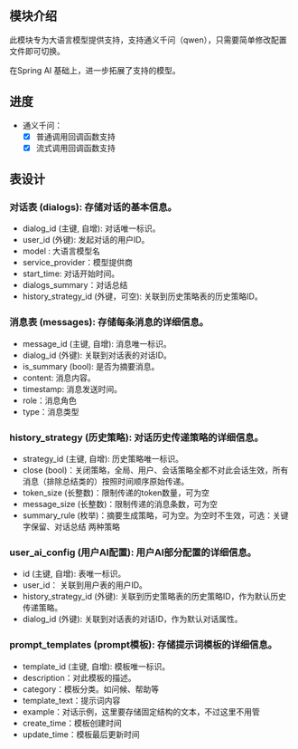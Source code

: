 ## 模块介绍

此模块专为大语言模型提供支持，支持通义千问（qwen），只需要简单修改配置文件即可切换。

在Spring AI 基础上，进一步拓展了支持的模型。

## 进度
- 通义千问：
  - [x] 普通调用回调函数支持 
  - [x] 流式调用回调函数支持

## 表设计
### 对话表 (dialogs): 存储对话的基本信息。

- dialog_id (主键, 自增): 对话唯一标识。
- user_id (外键): 发起对话的用户ID。
- model : 大语言模型名
- service_provider：模型提供商
- start_time: 对话开始时间。
- dialogs_summary：对话总结
- history_strategy_id (外键，可空): 关联到历史策略表的历史策略ID。


### 消息表 (messages): 存储每条消息的详细信息。

- message_id (主键, 自增): 消息唯一标识。
- dialog_id (外键): 关联到对话表的对话ID。
- is_summary (bool): 是否为摘要消息。
- content: 消息内容。
- timestamp: 消息发送时间。
- role：消息角色
- type：消息类型

### history_strategy (历史策略): 对话历史传递策略的详细信息。
- strategy_id (主键, 自增): 历史策略唯一标识。
- close (bool)：关闭策略，全局、用户、会话策略全都不对此会话生效，所有消息（排除总结类的）按照时间顺序原始传递。
- token_size (长整数)：限制传递的token数量，可为空
- message_size (长整数)：限制传递的消息条数，可为空
- summary_rule (枚举)：摘要生成策略，可为空。为空时不生效，可选：关键字保留、对话总结 两种策略

### user_ai_config (用户AI配置): 用户AI部分配置的详细信息。
- id (主键, 自增): 表唯一标识。
- user_id： 关联到用户表的用户ID。
- history_strategy_id (外键): 关联到历史策略表的历史策略ID，作为默认历史传递策略。
- dialog_id (外键): 关联到对话表的对话ID，作为默认对话属性。

### prompt_templates (prompt模板): 存储提示词模板的详细信息。
- template_id (主键, 自增): 模板唯一标识。
- description：对此模板的描述。
- category：模板分类。如问候、帮助等
- template_text：提示词内容
- example：对话示例，这里要存储固定结构的文本，不过这里不用管
- create_time：模板创建时间
- update_time：模板最后更新时间